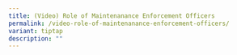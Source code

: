 ```yaml
---
title: (Video) Role of Maintenanance Enforcement Officers
permalink: /video-role-of-maintenanance-enforcement-officers/
variant: tiptap
description: ""
---
```

